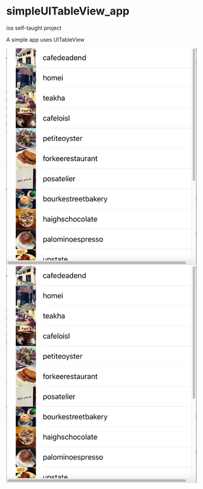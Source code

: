 # simpleUITableView_app
ios self-taught project

A simple app uses UITableView

![ApplicationScreenshot](TableView_app/TableView_app/Screenshots/1.png)
![ApplicationScreenshot](TableView_app/TableView_app/Screenshots/1.png)
